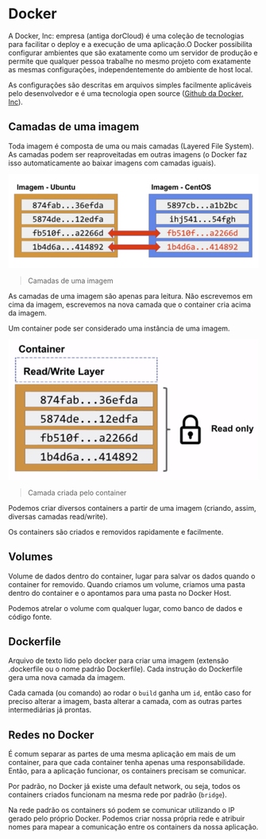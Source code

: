 # Docker
A Docker, Inc: empresa (antiga dorCloud) é uma coleção de tecnologias para facilitar o deploy e a execução de uma aplicação.O Docker possibilita configurar ambientes que são exatamente como um servidor de produção e permite que qualquer pessoa trabalhe no mesmo projeto com exatamente as mesmas configurações, independentemente do ambiente de host local. 

As configurações são descritas em arquivos simples facilmente aplicáveis pelo desenvolvedor e é uma tecnologia open source ([Github da Docker, Inc](https://github.com/docker)).

## Camadas de uma imagem
Toda imagem é composta de uma ou mais camadas (Layered File System). As camadas podem ser reaproveitadas em outras imagens (o Docker faz isso automaticamente ao baixar imagens com camadas iguais).

![Imagens](./images/layers.png)
> Camadas de uma imagem

As camadas de uma imagem são apenas para leitura. Não escrevemos em cima da imagem, escrevemos na nova camada que o container cria acima da imagem.

Um container pode ser considerado uma instância de uma imagem.

![Camadas](./images/read-write.png)
> Camada criada pelo container

Podemos criar diversos containers a partir de uma imagem (criando, assim, diversas camadas read/write).

Os containers são criados e removidos rapidamente e facilmente.

## Volumes

Volume de dados dentro do container, lugar para salvar os dados quando o container for removido. Quando criamos um volume, criamos uma pasta dentro do container e o apontamos para uma pasta no Docker Host.

Podemos atrelar o volume com qualquer lugar, como banco de dados e código fonte.

## Dockerfile

Arquivo de texto lido pelo docker para criar uma imagem (extensão .dockerfile ou o nome padrão Dockerfile). Cada instrução do Dockerfile gera uma nova camada da imagem.

Cada camada (ou comando) ao rodar o `build` ganha um `id`, então caso for preciso alterar a imagem, basta alterar a camada, com as outras partes intermediárias já prontas.  

## Redes no Docker

É comum separar as partes de uma mesma aplicação em mais de um container, para que cada container tenha apenas uma responsabilidade. Então, para a aplicação funcionar, os containers precisam se comunicar.

Por padrão, no Docker já existe uma default network, ou seja, todos os containers criados funcionam na mesma rede por padrão (`bridge`).

Na rede padrão os containers só podem se comunicar utilizando o IP gerado pelo próprio Docker. Podemos criar nossa própria rede e atribuir nomes para mapear a comunicação entre os containers da nossa aplicação.


